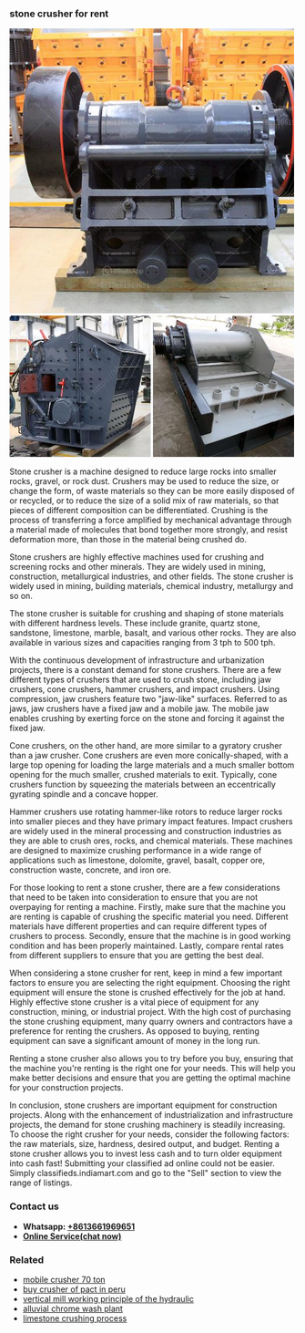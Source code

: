 <h3>stone crusher for rent</h3><img src='1708408642.jpg' alt=''><p>Stone crusher is a machine designed to reduce large rocks into smaller rocks, gravel, or rock dust. Crushers may be used to reduce the size, or change the form, of waste materials so they can be more easily disposed of or recycled, or to reduce the size of a solid mix of raw materials, so that pieces of different composition can be differentiated. Crushing is the process of transferring a force amplified by mechanical advantage through a material made of molecules that bond together more strongly, and resist deformation more, than those in the material being crushed do.</p><p>Stone crushers are highly effective machines used for crushing and screening rocks and other minerals. They are widely used in mining, construction, metallurgical industries, and other fields. The stone crusher is widely used in mining, building materials, chemical industry, metallurgy and so on.</p><p>The stone crusher is suitable for crushing and shaping of stone materials with different hardness levels. These include granite, quartz stone, sandstone, limestone, marble, basalt, and various other rocks. They are also available in various sizes and capacities ranging from 3 tph to 500 tph.</p><p>With the continuous development of infrastructure and urbanization projects, there is a constant demand for stone crushers. There are a few different types of crushers that are used to crush stone, including jaw crushers, cone crushers, hammer crushers, and impact crushers. Using compression, jaw crushers feature two "jaw-like" surfaces. Referred to as jaws, jaw crushers have a fixed jaw and a mobile jaw. The mobile jaw enables crushing by exerting force on the stone and forcing it against the fixed jaw.</p><p>Cone crushers, on the other hand, are more similar to a gyratory crusher than a jaw crusher. Cone crushers are even more conically-shaped, with a large top opening for loading the large materials and a much smaller bottom opening for the much smaller, crushed materials to exit. Typically, cone crushers function by squeezing the materials between an eccentrically gyrating spindle and a concave hopper.</p><p>Hammer crushers use rotating hammer-like rotors to reduce larger rocks into smaller pieces and they have primary impact features. Impact crushers are widely used in the mineral processing and construction industries as they are able to crush ores, rocks, and chemical materials. These machines are designed to maximize crushing performance in a wide range of applications such as limestone, dolomite, gravel, basalt, copper ore, construction waste, concrete, and iron ore.</p><p>For those looking to rent a stone crusher, there are a few considerations that need to be taken into consideration to ensure that you are not overpaying for renting a machine. Firstly, make sure that the machine you are renting is capable of crushing the specific material you need. Different materials have different properties and can require different types of crushers to process. Secondly, ensure that the machine is in good working condition and has been properly maintained. Lastly, compare rental rates from different suppliers to ensure that you are getting the best deal.</p><p>When considering a stone crusher for rent, keep in mind a few important factors to ensure you are selecting the right equipment. Choosing the right equipment will ensure the stone is crushed effectively for the job at hand. Highly effective stone crusher is a vital piece of equipment for any construction, mining, or industrial project. With the high cost of purchasing the stone crushing equipment, many quarry owners and contractors have a preference for renting the crushers. As opposed to buying, renting equipment can save a significant amount of money in the long run.</p><p>Renting a stone crusher also allows you to try before you buy, ensuring that the machine you're renting is the right one for your needs. This will help you make better decisions and ensure that you are getting the optimal machine for your construction projects.</p><p>In conclusion, stone crushers are important equipment for construction projects. Along with the enhancement of industrialization and infrastructure projects, the demand for stone crushing machinery is steadily increasing. To choose the right crusher for your needs, consider the following factors: the raw materials, size, hardness, desired output, and budget. Renting a stone crusher allows you to invest less cash and to turn older equipment into cash fast! Submitting your classified ad online could not be easier. Simply classifieds.indiamart.com and go to the "Sell" section to view the range of listings.</p><h3>Contact us</h3><ul><li><strong>Whatsapp:&nbsp;<a href="https://wa.me/8613661969651">+8613661969651</a></strong></li><li><a href="https://swt.shibang-china.com/?git&amp;zhl&amp;stone crusher for rent"><strong>Online Service(chat now)</strong></a></li></ul><h3>Related</h3><ul><li><a href='mobile crusher 70 ton.md'>mobile crusher 70 ton</a></li><li><a href='buy crusher of pact in peru.md'>buy crusher of pact in peru</a></li><li><a href='vertical mill working principle of the hydraulic.md'>vertical mill working principle of the hydraulic</a></li><li><a href='alluvial chrome wash plant.md'>alluvial chrome wash plant</a></li><li><a href='limestone crushing process.md'>limestone crushing process</a></li></ul>